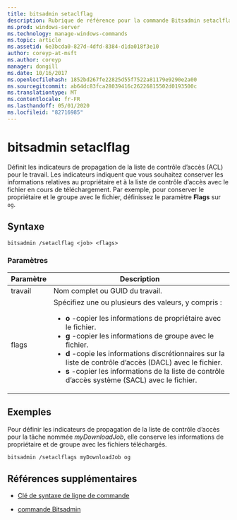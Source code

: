 ```yaml
---
title: bitsadmin setaclflag
description: Rubrique de référence pour la commande Bitsadmin setaclflag, qui définit les indicateurs de propagation de la liste de contrôle d’accès (ACL).
ms.prod: windows-server
ms.technology: manage-windows-commands
ms.topic: article
ms.assetid: 6e3bcda0-827d-4dfd-8384-d1da018f3e10
author: coreyp-at-msft
ms.author: coreyp
manager: dongill
ms.date: 10/16/2017
ms.openlocfilehash: 1852bd267fe22825d55f7522a81179e9290e2a00
ms.sourcegitcommit: ab64dc83fca28039416c26226815502d0193500c
ms.translationtype: MT
ms.contentlocale: fr-FR
ms.lasthandoff: 05/01/2020
ms.locfileid: "82716985"
---
```

# <a name="bitsadmin-setaclflag"></a>bitsadmin setaclflag

Définit les indicateurs de propagation de la liste de contrôle d’accès (ACL) pour le travail. Les indicateurs indiquent que vous souhaitez conserver les informations relatives au propriétaire et à la liste de contrôle d’accès avec le fichier en cours de téléchargement. Par exemple, pour conserver le propriétaire et le groupe avec le fichier, définissez le paramètre **Flags** sur `og`.

## <a name="syntax"></a>Syntaxe

```
bitsadmin /setaclflag <job> <flags>
```

### <a name="parameters"></a>Paramètres

| Paramètre | Description |
| --------- | ----------- |
| travail | Nom complet ou GUID du travail. |
| flags | Spécifiez une ou plusieurs des valeurs, y compris :<ul><li>**o** -copier les informations de propriétaire avec le fichier.</li><li>**g** -copier les informations de groupe avec le fichier.</li><li>**d** -copie les informations discrétionnaires sur la liste de contrôle d’accès (DACL) avec le fichier.</li><li>**s** -copier les informations de la liste de contrôle d’accès système (SACL) avec le fichier.</li></ul> |

## <a name="examples"></a>Exemples

Pour définir les indicateurs de propagation de la liste de contrôle d’accès pour la tâche nommée *myDownloadJob*, elle conserve les informations de propriétaire et de groupe avec les fichiers téléchargés.

```
bitsadmin /setaclflags myDownloadJob og
```

## <a name="additional-references"></a>Références supplémentaires

- [Clé de syntaxe de ligne de commande](command-line-syntax-key.md)

- [commande Bitsadmin](bitsadmin.md)
